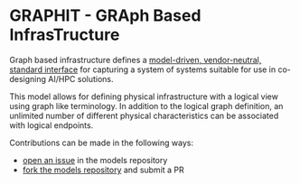 # GRAPHIT - GRAph Based InfrasTructure

Graph based infrastructure defines a [model-driven, vendor-neutral, standard
interface](https://keysight.github.io/graphit/openapi.html) for capturing a system of systems suitable for use in co-designing AI/HPC solutions.

This model allows for defining physical infrastructure with a logical view using graph like terminology.
In addition to the logical graph definition, an unlimited number of different physical characteristics
can be associated with logical endpoints.

Contributions can be made in the following ways:
- [open an issue](https://github.com/keysight/graphit/issues) in the models repository
- [fork the models repository](https://github.com/keysight/graphit) and submit a PR